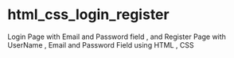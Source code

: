 # html_css_login_register
Login Page with Email and Password field , and Register Page with UserName , Email and Password Field using HTML , CSS
